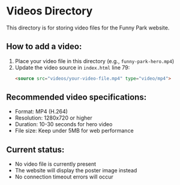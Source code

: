 # Videos Directory

This directory is for storing video files for the Funny Park website.

## How to add a video:

1. Place your video file in this directory (e.g., `funny-park-hero.mp4`)
2. Update the video source in `index.html` line 79:
   ```html
   <source src="videos/your-video-file.mp4" type="video/mp4">
   ```

## Recommended video specifications:
- Format: MP4 (H.264)
- Resolution: 1280x720 or higher
- Duration: 10-30 seconds for hero video
- File size: Keep under 5MB for web performance

## Current status:
- No video file is currently present
- The website will display the poster image instead
- No connection timeout errors will occur
